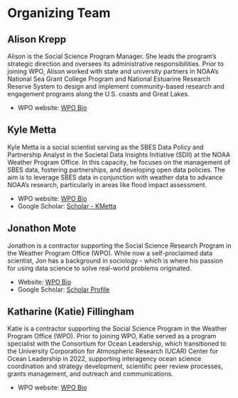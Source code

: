 # Organizing Team

## Alison Krepp

Alison is the Social Science Program Manager. She leads the program’s strategic direction and oversees its administrative responsibilities. Prior to joining WPO, Alison worked with state and university partners in NOAA’s National Sea Grant College Program and National Estuarine Research Reserve System to design and implement community-based research and engagement programs along the U.S. coasts and Great Lakes. 

- WPO website: [WPO Bio](https://wpo.noaa.gov/team/alison-krepp/)

## Kyle Metta

Kyle Metta is a social scientist serving as the SBES Data Policy and Partnership Analyst in the Societal Data Insights Initiative (SDII) at the NOAA Weather Program Office. In this capacity, he focuses on the management of SBES data, fostering partnerships, and developing open data policies. The aim is to leverage SBES data in conjunction with weather data to advance NOAA’s research, particularly in areas like flood impact assessment.

- WPO website: [WPO Bio](https://wpo.noaa.gov/team/kyle-metta/)
- Google Scholar: [Scholar - KMetta](https://scholar.google.com/scholar?hl=en&as_sdt=400007&q=kyle+metta&btnG=)

## Jonathon Mote

Jonathon is a contractor supporting the Social Science Research Program in the Weather Program Office (WPO). While now a self-proclaimed data scientist, Jon has a background in sociology - which is where his passion for using data science to solve real-world problems originated.

- Website: [WPO Bio](https://wpo.noaa.gov/team/jonathan-mote/)
- Google Scholar: [Scholar Profile](https://scholar.google.com/citations?user=ZvqCWpsAAAAJ&hl=en&oi=ao)

## Katharine (Katie) Fillingham

Katie is a contractor supporting the Social Science Program in the Weather Program Office (WPO).  Prior to joining WPO, Katie served as a program specialist with the Consortium for Ocean Leadership, which transitioned to the University Corporation for Atmospheric Research (UCAR) Center for Ocean Leadership in 2022, supporting interagency ocean science coordination and strategy development, scientific peer review processes, grants management, and outreach and communications. 

- WPO website: [WPO Bio](https://wpo.noaa.gov/team/katharine.fillingham/)
